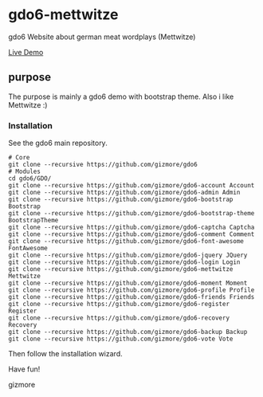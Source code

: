 # gdo6-mettwitze
gdo6 Website about german meat wordplays (Mettwitze)

[Live Demo](https://mettwitze.gizmore.org)

## purpose
The purpose is mainly a gdo6 demo with bootstrap theme.
Also i like Mettwitze :)

### Installation
See the gdo6 main repository.

    # Core
    git clone --recursive https://github.com/gizmore/gdo6
    # Modules
    cd gdo6/GDO/
    git clone --recursive https://github.com/gizmore/gdo6-account Account
    git clone --recursive https://github.com/gizmore/gdo6-admin Admin
    git clone --recursive https://github.com/gizmore/gdo6-bootstrap Bootstrap
    git clone --recursive https://github.com/gizmore/gdo6-bootstrap-theme BootstrapTheme
    git clone --recursive https://github.com/gizmore/gdo6-captcha Captcha
    git clone --recursive https://github.com/gizmore/gdo6-comment Comment
    git clone --recursive https://github.com/gizmore/gdo6-font-awesome FontAwesome
    git clone --recursive https://github.com/gizmore/gdo6-jquery JQuery
    git clone --recursive https://github.com/gizmore/gdo6-login Login
    git clone --recursive https://github.com/gizmore/gdo6-mettwitze Mettwitze
    git clone --recursive https://github.com/gizmore/gdo6-moment Moment
    git clone --recursive https://github.com/gizmore/gdo6-profile Profile
    git clone --recursive https://github.com/gizmore/gdo6-friends Friends
    git clone --recursive https://github.com/gizmore/gdo6-register Register
    git clone --recursive https://github.com/gizmore/gdo6-recovery Recovery
    git clone --recursive https://github.com/gizmore/gdo6-backup Backup
    git clone --recursive https://github.com/gizmore/gdo6-vote Vote

Then follow the installation wizard.


Have fun!

gizmore
